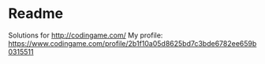 # Readme
Solutions for http://codingame.com/
My profile: https://www.codingame.com/profile/2b1f10a05d8625bd7c3bde6782ee659b0315511

